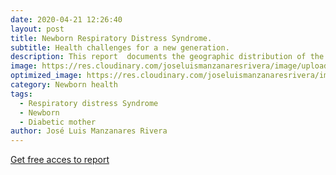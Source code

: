 ```yaml
---
date: 2020-04-21 12:26:40
layout: post
title: Newborn Respiratory Distress Syndrome.
subtitle: Health challenges for a new generation.
description: This report  documents the geographic distribution of the Newborn Respiratory Distress Syndrome (NRDS) cases as well as their time evolution during the last decade in Mexico.
image: https://res.cloudinary.com/joseluismanzanaresrivera/image/upload/v1585179601/kelly-sikkema-WvVyudMd1Es-unsplash_zr1key.jpg 
optimized_image: https://res.cloudinary.com/joseluismanzanaresrivera/image/upload/v1585179601/kelly-sikkema-WvVyudMd1Es-unsplash_zr1key.jpg
category: Newborn health
tags:
  - Respiratory distress Syndrome 
  - Newborn
  - Diabetic mother 
author: José Luis Manzanares Rivera
---
```



[Get free acces to report](https://revistas.javeriana.edu.co/files-articulos/RGPS/18-36%20(2019-I)/54559086001/)


